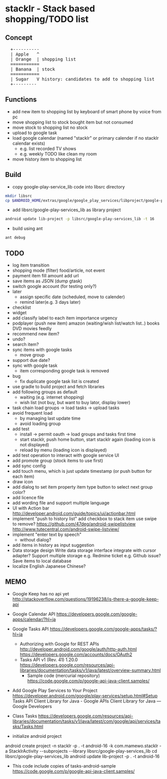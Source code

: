stacklr - Stack based shopping/TODO list
========================================
Concept
-------
<pre>
  +----------
  | Apple   ^
  | Orange  | shopping list
  =========== 
  | Banana  | stock
  ===========
  | Sugar   V history: candidates to add to shopping list 
  +---------
</pre>

Functions
---------
* add new item to shopping list
   by keyboard of smart phone
   by voice
   from pc
* move shopping list to stock
   bought item but not consumed
* move stock to shopping list
   no stock
* upload to google task
* load google calendar (named "stacklr" or primary calender if no stacklr calendar exists)
  * e.g. list recorded TV shows
  * e.g. weekly TODO like clean my room
* move history item to shopping list

Build
-----
* copy google-play-service_lib code into libsrc directory
```bash
mkdir libsrc
cp $ANDROID_HOME/extras/google/google_play_services/libproject/google-play-services_lib libsrc/
```
* add libsrc/google-play-services_lib as library project
```bash
android update lib-project -p libsrc/google-play-services_lib -t 16
```
* build using ant
```bash
ant debug
```

TODO
-----
* log item transition
* shopping mode (filter)
  food/article, not event
* payment item
  fill amount
  add url
* save items as JSON (dump gtask)
* switch google account (for testing only?)
* later
  * assign specific date (scheduled, move to calender)
  * remind later(e.g. 3 days later)
* checklist
* widget
* add classify label to each item
  importance
  urgency
* podplayer (push new item)
  amazon (waiting/wish list/watch list..)
    books
    DVD
  movies
  feedly
* recommend new item?
* undo?
* search item?
* sync items with google tasks
  * move group
* support due date?
* sync with google task
  * item corresponding google task is removed
* bug
  * fix duplicate google task list is created
* use gradle to build project and fetch libraries
* add following groups as default
   * waiting (e.g. internet shopping)
   * wish list (not buy, but want to buy lator, display lower)
* task chain
   load groups -> load tasks -> upload tasks
* avoid frequent load
   * by managing last update time
   * avoid loading group
* add test
   * install -> permit oauth -> load groups and tasks first time
   * start stacklr, push home button, start stacklr again (loading icon is not displayed)
   * reload by menu (loading icon is displayed)
* add test operation to interact with google service UI
* add promote group (stock items to use first)
* add sync config
* add touch menu, which is just update timestamp (or push button for each item)
* draw icon
* add dialog to set item property
   item type
   button to select next group
   color?
* add licence file
* add wording file and support multiple language
* UI with Action bar
  http://developer.android.com/guide/topics/ui/actionbar.html
* implement "push to history list"
    add checkbox to stack item
    use swipe to remove?
      https://github.com/47deg/android-swipelistview
      http://www.tutecentral.com/android-swipe-listview/
* implement "enter text by speech"
  * without dialog?
* add items in history as input suggestion
* Data storage design
  Write data storage interface
    integrate with cursor adapter?
  Support multiple storage
    e.g. Redmine ticket
    e.g. Github issue?
  Save items to local database
* localize
   English
   Japanese
   Chinese?

MEMO
----
* Google Keep has no api yet
  http://stackoverflow.com/questions/19196238/is-there-a-google-keep-api
* Google Calendar API
  https://developers.google.com/google-apps/calendar/?hl=ja
* Google Tasks API
  https://developers.google.com/google-apps/tasks/?hl=ja
  - Authorizing with Google for REST APIs
    http://developer.android.com/google/auth/http-auth.html
  https://developers.google.com/accounts/docs/OAuth2
  - Tasks API v1 (Rev. 41) 1.20.0
    https://developers.google.com/resources/api-libraries/documentation/tasks/v1/java/latest/overview-summary.html
    - Sample code (mercurial repository)
      https://code.google.com/p/google-api-java-client.samples/

* Add Google Play Services to Your Project
  https://developer.android.com/google/play-services/setup.html#Setup
Tasks API Client Library for Java - Google APIs Client Library for Java — Google Developers
* Class Tasks
https://developers.google.com/resources/api-libraries/documentation/tasks/v1/java/latest/com/google/api/services/tasks/Tasks.html

* initialize android project

android create project -n stacklr -p . -t android-16 -k com.mamewo.stacklr -a StacklrActivity --subprojects --library libsrc/google-play-services_lib
cd libsrc/google-play-services_lib
android update lib-project -p . -t android-16
* This code include copies of tasks-android-sample
    https://code.google.com/p/google-api-java-client.samples/